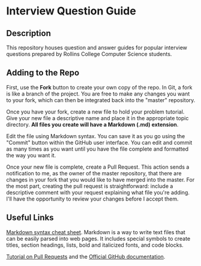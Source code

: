 # Interview Question Guide

## Description

This repository houses question and answer guides for popular interview questions prepared by Rollins College Computer Science students.

## Adding to the Repo

First, use the **Fork** button to create your own copy of the repo. In Git, a fork is like a branch of the project. You are free to make 
any changes you want to your fork, which can then be integrated back into the "master" repository.

Once you have your fork, create a new file to hold your problem tutorial. Give your new file a descriptive name and place it in the 
appropriate topic directory. **All files you create will have a Markdown (.md) extension**.

Edit the file using Markdown syntax. You can save it as you go using the "Commit" button within the GitHub user interface. You can edit and commit as many times as you want until you have the file complete and formatted the way you want it.

Once your new file is complete, create a Pull Request. This action sends a notification to me, as the owner of the master repository,
that there are changes in your fork that you would like to have merged into the master. For the most part, creating the pull request is
straightforward: include a descriptive comment with your request explaining what file you're adding. I'll have the opportunity to review
your changes before I accept them.

## Useful Links

[Markdown syntax cheat sheet](https://github.com/adam-p/markdown-here/wiki/Markdown-Cheatsheet). Markdown is a way to write text files that can be easily parsed into web pages. It includes special symbols to create titles, section headings, lists, bold and italicized fonts, and code blocks.

[Tutorial on Pull Requests](https://yangsu.github.io/pull-request-tutorial/) and the [Official GitHub documentation](https://help.github.com/en/github/collaborating-with-issues-and-pull-requests/about-pull-requests).
